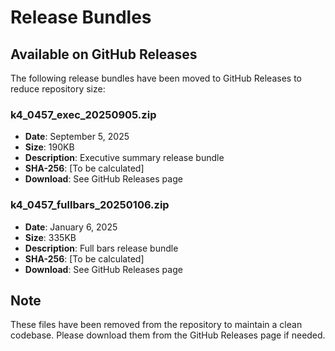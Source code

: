 # Release Bundles

## Available on GitHub Releases

The following release bundles have been moved to GitHub Releases to reduce repository size:

### k4_0457_exec_20250905.zip
- **Date**: September 5, 2025
- **Size**: 190KB
- **Description**: Executive summary release bundle
- **SHA-256**: [To be calculated]
- **Download**: See GitHub Releases page

### k4_0457_fullbars_20250106.zip
- **Date**: January 6, 2025
- **Size**: 335KB
- **Description**: Full bars release bundle
- **SHA-256**: [To be calculated]
- **Download**: See GitHub Releases page

## Note
These files have been removed from the repository to maintain a clean codebase.
Please download them from the GitHub Releases page if needed.